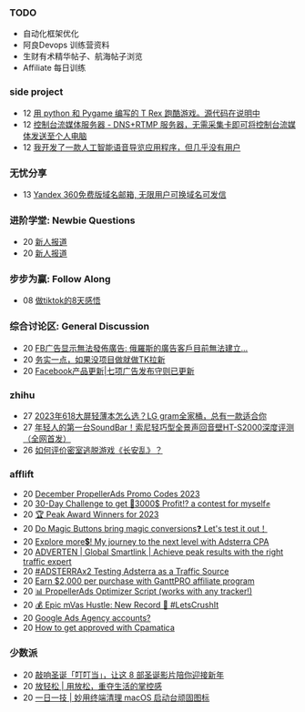 ### TODO
-  自动化框架优化
-  阿良Devops 训练营资料
-  生财有术精华帖子、航海帖子浏览
-  Affiliate 每日训练

### side project
<!-- sideproject:START -->
-  12 [用 python 和 Pygame 编写的 T Rex 跑酷游戏。源代码在说明中](https://www.youtube.com/watch?v=pZySIXSelCA)
-  12 [控制台流媒体服务器 - DNS+RTMP 服务器，无需采集卡即可将控制台流媒体发送至个人电脑](https://github.com/Aioros/console-streaming-server)
-  12 [我开发了一款人工智能语音导览应用程序，但几乎没有用户](https://www.reddit.com/r/SideProject/comments/18gpp0e/ive_built_an_ai_audio_tour_app_but_have_almost_no/)<!-- sideproject:END -->


### 无忧分享
<!-- ruyo:START -->
-  13 [Yandex 360免费版域名邮箱, 无限用户可换域名可发信](https://51.ruyo.net/18565.html)<!-- ruyo:END -->

### 进阶学堂: Newbie Questions
<!-- advertcn1:START -->
-  20 [新人报道](https://www.advertcn.com/thread-113382-1-1.html)
-  20 [新人报道](https://www.advertcn.com/thread-113379-1-1.html)<!-- advertcn1:END -->

### 步步为赢: Follow Along
<!-- advertcn2:START -->
-  08 [做tiktok的8天感悟](https://www.advertcn.com/thread-113232-1-1.html)<!-- advertcn2:END -->

### 综合讨论区: General Discussion
<!-- advertcn3:START -->
-  20 [FB广告显示無法發佈廣告: 俄羅斯的廣告客戶目前無法建立...](https://www.advertcn.com/thread-113386-1-1.html)
-  20 [务实一点，如果没项目做就做TK拉新](https://www.advertcn.com/thread-113385-1-1.html)
-  20 [Facebook产品更新|七项广告发布守则已更新](https://www.advertcn.com/thread-113380-1-1.html)<!-- advertcn3:END -->


### zhihu
<!-- zhihu:START -->
-  27 [2023年618大屏轻薄本怎么选？LG gram全家桶，总有一款适合你](http://zhuanlan.zhihu.com/p/632641888?utm_campaign=rss&utm_medium=rss&utm_source=rss&utm_content=title)
-  27 [年轻人的第一台SoundBar！索尼轻巧型全景声回音壁HT-S2000深度评测（全网首发）](http://zhuanlan.zhihu.com/p/630990296?utm_campaign=rss&utm_medium=rss&utm_source=rss&utm_content=title)
-  26 [如何评价密室逃脱游戏《长安乱》？](http://www.zhihu.com/question/563950552/answer/3045961312?utm_campaign=rss&utm_medium=rss&utm_source=rss&utm_content=title)<!-- zhihu:END -->

### afflift
<!-- afflift:START -->
-  20 [December PropellerAds Promo Codes 2023](https://afflift.com/f/threads/december-propellerads-promo-codes-2023.12195/)
-  20 [30-Day Challenge to get 🎯3000$ Profit⁉ a contest for myself✊](https://afflift.com/f/threads/30-day-challenge-to-get-%F0%9F%8E%AF3000-profit%E2%81%89-a-contest-for-myself%E2%9C%8A.9419/)
-  20 [🏆 Peak Award Winners for 2023](https://afflift.com/f/threads/%F0%9F%8F%86-peak-award-winners-for-2023.12329/)
-  20 [Do Magic Buttons bring magic conversions❓ Let&#39;s test it out！](https://afflift.com/f/threads/do-magic-buttons-bring-magic-conversions%E2%9D%93-lets-test-it-out%EF%BC%81.12261/)
-  20 [Explore more💲! My journey to the next level with Adsterra CPA](https://afflift.com/f/threads/explore-more%F0%9F%92%B2-my-journey-to-the-next-level-with-adsterra-cpa.11688/)
-  20 [ADVERTEN | Global Smartlink | Achieve peak results with the right traffic expert](https://afflift.com/f/threads/adverten-global-smartlink-achieve-peak-results-with-the-right-traffic-expert.7526/)
-  20 [#ADSTERRAx2 Testing Adsterra as a Traffic Source](https://afflift.com/f/threads/adsterrax2-testing-adsterra-as-a-traffic-source.11955/)
-  20 [Earn $2,000 per purchase with GanttPRO affiliate program](https://afflift.com/f/threads/earn-2-000-per-purchase-with-ganttpro-affiliate-program.10342/)
-  20 [📊 PropellerAds Optimizer Script &lpar;works with any tracker!&rpar;](https://afflift.com/f/threads/%F0%9F%93%8A-propellerads-optimizer-script-works-with-any-tracker.11813/)
-  20 [💰 Epic mVas Hustle: New Record 🚀 #LetsCrushIt](https://afflift.com/f/threads/%F0%9F%92%B0-epic-mvas-hustle-new-record-%F0%9F%9A%80-letscrushit.12305/)
-  20 [Google Ads Agency accounts?](https://afflift.com/f/threads/google-ads-agency-accounts.12335/)
-  20 [How to get approved with Cpamatica](https://afflift.com/f/threads/how-to-get-approved-with-cpamatica.11935/)<!-- afflift:END -->

### 少数派
<!-- sspai:START -->
-  20 [敲响圣诞「叮叮当」，让这 8 部圣诞影片陪你迎接新年](https://sspai.com/post/85156)
-  20 [放轻松 | 用放松，重夺生活的掌控感](https://sspai.com/post/85159)
-  20 [一日一技 | 妙用终端清理 macOS 启动台顽固图标](https://sspai.com/post/85136)<!-- sspai:END -->
